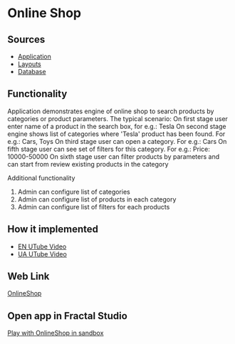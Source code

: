 # Online Shop

## Sources

- [Application](https://github.com/LearnFractal/FractalPlatform/tree/main/FractalPlatform.Examples/Applications/OnlineShop/OnlineShopApplication.cs)
- [Layouts](https://github.com/LearnFractal/FractalPlatform/tree/main/FractalPlatform.Examples/Layouts/OnlineShop)
- [Database](https://github.com/LearnFractal/FractalPlatform/tree/main/FractalPlatform.Examples/Databases/OnlineShop)

## Functionality

Application demonstrates engine of online shop to search products by categories or product parameters.
The typical scenario:
On first stage user enter name of a product in the search box, for e.g.: Tesla
On second stage engine shows list of categories where 'Tesla' product has been found. For e.g.: Cars, Toys
On third stage user can open a category. For e.g.: Cars
On fifth stage user can see set of filters for this category. For e.g.: Price: 10000-50000
On sixth stage user can filter products by parameters and can start from review existing products in the category

Additional functionality
1. Admin can configure list of categories
2. Admin can configure list of products in each category
3. Admin can configure list of filters for each products

## How it implemented

- [EN UTube Video](https://fraplat.com/jupiter/UTube?tag=116)
- [UA UTube Video](https://fraplat.com/jupiter/UTube?tag=216)

## Web Link

[OnlineShop](https://fraplat.com/jupiter/?app=OnlineShop)

## Open app in Fractal Studio

[Play with OnlineShop in sandbox](https://fraplat.com/mars/FractalStudio/?tag=OnlineShop+template)
